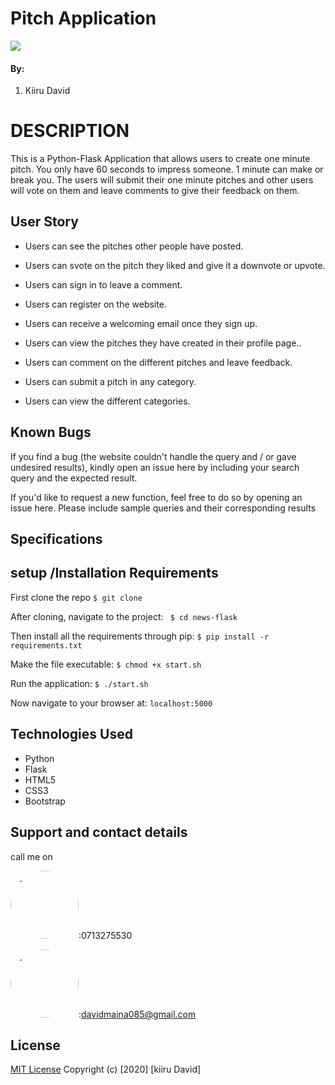 # Pitch Application
 <img src="./p.png">

#### By:
1. Kiiru David

# DESCRIPTION

This is a Python-Flask Application that allows users to create one minute pitch. You only have 60 seconds to impress someone. 1 minute can make or break you.
The users will submit their one minute pitches and other users will vote on them and leave comments to give their feedback on them.

## User Story

- Users can see the pitches other people have posted.

- Users can svote on the pitch they liked and give it a downvote or upvote.

- Users can sign in to leave a comment.

- Users can register on the website.

- Users can receive a welcoming email once they sign up.

- Users can view the pitches they have created in their profile page..

- Users can comment on the different pitches and leave feedback. 

- Users can submit a pitch in any category. 

- Users can view the different categories. 

## Known Bugs
If you find a bug (the website couldn't handle the query and / or gave undesired results), kindly open an issue here by including your search query and the expected result.

If you'd like to request a new function, feel free to do so by opening an issue here. Please include sample queries and their corresponding results
## Specifications

## setup /Installation Requirements
First clone the repo
   ```$ git clone  ```

After cloning, navigate to the project:
   `` $ cd news-flask``

Then install all the requirements through pip:
   ```$ pip install -r requirements.txt ```

Make the file executable:
   ```$ chmod +x start.sh```

Run the application:
   ```$ ./start.sh ```

Now navigate to your browser at: ```localhost:5000```


## Technologies Used
* Python
* Flask
* HTML5
* CSS3
* Bootstrap

## Support and contact details
call me on

<img src="https://bit.ly/2H4L6UZ" width="109" style="border-radius:50%;">:0713275530


 <img src="https://bit.ly/2Smueyp" width="109" style="border-radius:50%;">:davidmaina085@gmail.com

## License

[MIT License](LICENSE.md)
Copyright (c) [2020] [kiiru David]
